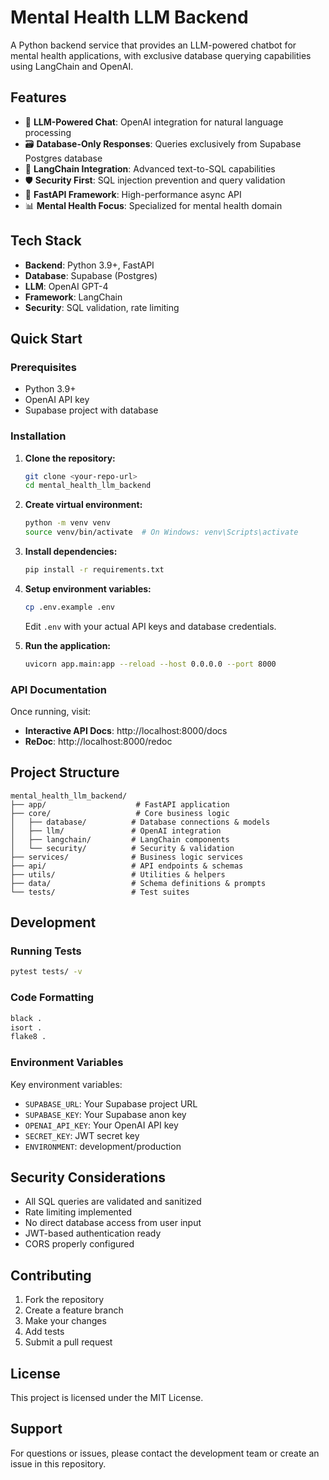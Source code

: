 # Mental Health LLM Backend

A Python backend service that provides an LLM-powered chatbot for mental health applications, with exclusive database querying capabilities using LangChain and OpenAI.

## Features

- 🤖 **LLM-Powered Chat**: OpenAI integration for natural language processing
- 🗃️ **Database-Only Responses**: Queries exclusively from Supabase Postgres database
- 🔗 **LangChain Integration**: Advanced text-to-SQL capabilities
- 🛡️ **Security First**: SQL injection prevention and query validation
- 🚀 **FastAPI Framework**: High-performance async API
- 📊 **Mental Health Focus**: Specialized for mental health domain

## Tech Stack

- **Backend**: Python 3.9+, FastAPI
- **Database**: Supabase (Postgres)
- **LLM**: OpenAI GPT-4
- **Framework**: LangChain
- **Security**: SQL validation, rate limiting

## Quick Start

### Prerequisites
- Python 3.9+
- OpenAI API key
- Supabase project with database

### Installation

1. **Clone the repository:**
   ```bash
   git clone <your-repo-url>
   cd mental_health_llm_backend
   ```

2. **Create virtual environment:**
   ```bash
   python -m venv venv
   source venv/bin/activate  # On Windows: venv\Scripts\activate
   ```

3. **Install dependencies:**
   ```bash
   pip install -r requirements.txt
   ```

4. **Setup environment variables:**
   ```bash
   cp .env.example .env
   ```
   Edit `.env` with your actual API keys and database credentials.

5. **Run the application:**
   ```bash
   uvicorn app.main:app --reload --host 0.0.0.0 --port 8000
   ```

### API Documentation

Once running, visit:
- **Interactive API Docs**: http://localhost:8000/docs
- **ReDoc**: http://localhost:8000/redoc

## Project Structure

```
mental_health_llm_backend/
├── app/                    # FastAPI application
├── core/                   # Core business logic
│   ├── database/          # Database connections & models
│   ├── llm/               # OpenAI integration
│   ├── langchain/         # LangChain components
│   └── security/          # Security & validation
├── services/              # Business logic services
├── api/                   # API endpoints & schemas
├── utils/                 # Utilities & helpers
├── data/                  # Schema definitions & prompts
└── tests/                 # Test suites
```

## Development

### Running Tests
```bash
pytest tests/ -v
```

### Code Formatting
```bash
black .
isort .
flake8 .
```

### Environment Variables

Key environment variables:
- `SUPABASE_URL`: Your Supabase project URL
- `SUPABASE_KEY`: Your Supabase anon key
- `OPENAI_API_KEY`: Your OpenAI API key
- `SECRET_KEY`: JWT secret key
- `ENVIRONMENT`: development/production

## Security Considerations

- All SQL queries are validated and sanitized
- Rate limiting implemented
- No direct database access from user input
- JWT-based authentication ready
- CORS properly configured

## Contributing

1. Fork the repository
2. Create a feature branch
3. Make your changes
4. Add tests
5. Submit a pull request

## License

This project is licensed under the MIT License.

## Support

For questions or issues, please contact the development team or create an issue in this repository.
